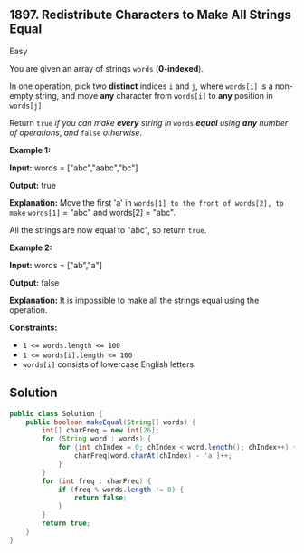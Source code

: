 ## 1897\. Redistribute Characters to Make All Strings Equal

Easy

You are given an array of strings `words` (**0-indexed**).

In one operation, pick two **distinct** indices `i` and `j`, where `words[i]` is a non-empty string, and move **any** character from `words[i]` to **any** position in `words[j]`.

Return `true` _if you can make **every** string in_ `words` _**equal** using **any** number of operations_, _and_ `false` _otherwise_.

**Example 1:**

**Input:** words = ["abc","aabc","bc"]

**Output:** true

**Explanation:** Move the first 'a' in `words[1] to the front of words[2], to make` `words[1]` = "abc" and words[2] = "abc".

All the strings are now equal to "abc", so return `true`.

**Example 2:**

**Input:** words = ["ab","a"]

**Output:** false

**Explanation:** It is impossible to make all the strings equal using the operation.

**Constraints:**

*   `1 <= words.length <= 100`
*   `1 <= words[i].length <= 100`
*   `words[i]` consists of lowercase English letters.

## Solution

```java
public class Solution {
    public boolean makeEqual(String[] words) {
        int[] charFreq = new int[26];
        for (String word : words) {
            for (int chIndex = 0; chIndex < word.length(); chIndex++) {
                charFreq[word.charAt(chIndex) - 'a']++;
            }
        }
        for (int freq : charFreq) {
            if (freq % words.length != 0) {
                return false;
            }
        }
        return true;
    }
}
```